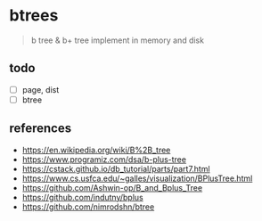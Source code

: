 # btrees

> b tree & b+ tree implement in memory and disk

## todo

- [ ] page, dist
- [ ] btree

## references

- https://en.wikipedia.org/wiki/B%2B_tree
- https://www.programiz.com/dsa/b-plus-tree
- https://cstack.github.io/db_tutorial/parts/part7.html
- https://www.cs.usfca.edu/~galles/visualization/BPlusTree.html
- https://github.com/Ashwin-op/B_and_Bplus_Tree
- https://github.com/indutny/bplus
- https://github.com/nimrodshn/btree